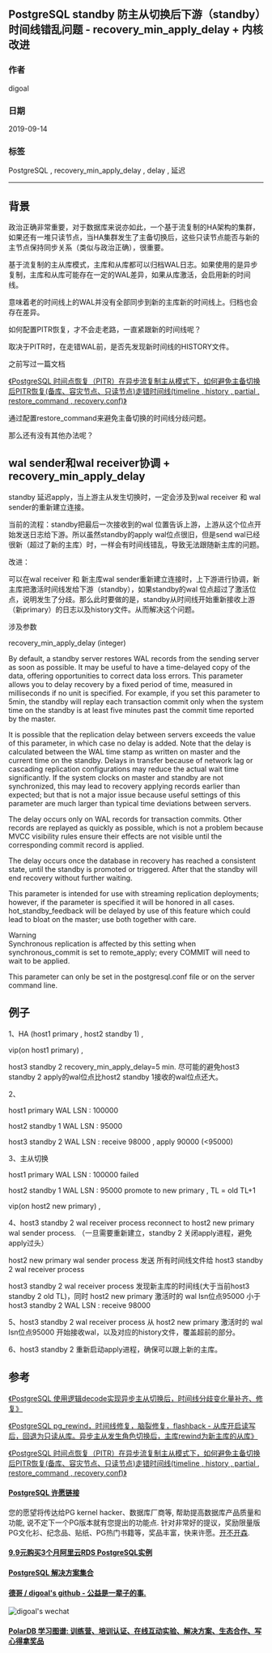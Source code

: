## PostgreSQL standby 防主从切换后下游（standby）时间线错乱问题 - recovery_min_apply_delay + 内核改进 
                                 
### 作者                                 
digoal                                 
                                 
### 日期                                 
2019-09-14                                
                                 
### 标签                                 
PostgreSQL , recovery_min_apply_delay , delay , 延迟         
                                 
----                                 
                                 
## 背景      
政治正确非常重要，对于数据库来说亦如此，一个基于流复制的HA架构的集群，如果还有一堆只读节点，当HA集群发生了主备切换后，这些只读节点能否与新的主节点保持同步关系（类似与政治正确），很重要。    
    
基于流复制的主从库模式，主库和从库都可以归档WAL日志。如果使用的是异步复制，主库和从库可能存在一定的WAL差异，如果从库激活，会启用新的时间线。    
    
意味着老的时间线上的WAL并没有全部同步到新的主库新的时间线上。归档也会存在差异。    
    
如何配置PITR恢复，才不会走老路，一直紧跟新的时间线呢？    
    
取决于PITR时，在走错WAL前，是否先发现新时间线的HISTORY文件。    
  
之前写过一篇文档  
  
[《PostgreSQL 时间点恢复（PITR）在异步流复制主从模式下，如何避免主备切换后PITR恢复(备库、容灾节点、只读节点)走错时间线(timeline , history , partial , restore_command , recovery.conf)》](../201901/20190120_03.md)    
  
通过配置restore_command来避免主备切换的时间线分歧问题。  
  
那么还有没有其他办法呢？  
  
## wal sender和wal receiver协调 + recovery_min_apply_delay   
standby 延迟apply，当上游主从发生切换时，一定会涉及到wal receiver 和 wal sender的重新建立连接。   
  
当前的流程：standby把最后一次接收到的wal 位置告诉上游，上游从这个位点开始发送日志给下游。所以虽然standby的apply wal位点很旧，但是send wal已经很新（超过了新的主库）时，一样会有时间线错乱，导致无法跟随新主库的问题。  
  
改进：  
  
可以在wal receiver 和 新主库wal sender重新建立连接时，上下游进行协调，新主库把激活时间线发给下游（standby），如果standby的wal 位点超过了激活位点，说明发生了分歧。那么此时要做的是，standby从时间线开始重新接收上游（新primary）的日志以及history文件。从而解决这个问题。  
  
涉及参数  
  
recovery_min_apply_delay (integer)  
  
By default, a standby server restores WAL records from the sending server as soon as possible. It may be useful to have a time-delayed copy of the data, offering opportunities to correct data loss errors. This parameter allows you to delay recovery by a fixed period of time, measured in milliseconds if no unit is specified. For example, if you set this parameter to 5min, the standby will replay each transaction commit only when the system time on the standby is at least five minutes past the commit time reported by the master.  
  
It is possible that the replication delay between servers exceeds the value of this parameter, in which case no delay is added. Note that the delay is calculated between the WAL time stamp as written on master and the current time on the standby. Delays in transfer because of network lag or cascading replication configurations may reduce the actual wait time significantly. If the system clocks on master and standby are not synchronized, this may lead to recovery applying records earlier than expected; but that is not a major issue because useful settings of this parameter are much larger than typical time deviations between servers.  
  
The delay occurs only on WAL records for transaction commits. Other records are replayed as quickly as possible, which is not a problem because MVCC visibility rules ensure their effects are not visible until the corresponding commit record is applied.  
  
The delay occurs once the database in recovery has reached a consistent state, until the standby is promoted or triggered. After that the standby will end recovery without further waiting.  
  
This parameter is intended for use with streaming replication deployments; however, if the parameter is specified it will be honored in all cases. hot_standby_feedback will be delayed by use of this feature which could lead to bloat on the master; use both together with care.  
  
Warning  
Synchronous replication is affected by this setting when synchronous_commit is set to remote_apply; every COMMIT will need to wait to be applied.  
  
This parameter can only be set in the postgresql.conf file or on the server command line.  
  
## 例子  
1、HA (host1 primary , host2 standby 1) ,   
  
vip(on host1 primary) ,   
  
host3 standby 2 recovery_min_apply_delay=5 min.   尽可能的避免host3 standby 2 apply的wal位点比host2 standby 1接收的wal位点还大。  
  
2、  
  
host1 primary WAL LSN : 100000  
  
host2 standby 1 WAL LSN : 95000  
  
host3 standby 2 WAL LSN : receive 98000 , apply 90000 (<95000)  
  
3、主从切换  
  
host1 primary WAL LSN : 100000 failed  
  
host2 standby 1 WAL LSN : 95000 promote to new primary , TL = old TL+1  
  
vip(on host2 new primary) ,   
  
4、host3 standby 2 wal receiver process reconnect to host2 new primary wal sender process. （一旦需要重新建立，standby 2 关闭apply进程，避免apply过头）  
  
host2 new primary wal sender process 发送 所有时间线文件给 host3 standby 2 wal receiver process  
  
host3 standby 2 wal receiver process 发现新主库的时间线(大于当前host3 standby 2 old TL)，同时 host2 new primary 激活时的 wal lsn位点95000 小于 host3 standby 2 WAL LSN : receive 98000   
  
5、host3 standby 2 wal receiver process 从 host2 new primary 激活时的 wal lsn位点95000 开始接收wal，以及对应的history文件，覆盖超前的部分。  
  
6、host3 standby 2 重新启动apply进程，确保可以跟上新的主库。  
  
## 参考  
  
[《PostgreSQL 使用逻辑decode实现异步主从切换后，时间线分歧变化量补齐、修复》](../201901/20190129_01.md)    
  
[《PostgreSQL pg_rewind，时间线修复，脑裂修复，flashback - 从库开启读写后，回退为只读从库。异步主从发生角色切换后，主库rewind为新主库的从库》](../201901/20190128_02.md)    
  
[《PostgreSQL 时间点恢复（PITR）在异步流复制主从模式下，如何避免主备切换后PITR恢复(备库、容灾节点、只读节点)走错时间线(timeline , history , partial , restore_command , recovery.conf)》](../201901/20190120_03.md)    
  
  
  
  
  
  
  
  
  
  
  
  
  
  
  
  
  
  
  
  
  
  
  
  
  
  
  
  
  
  
  
  
  
  
  
  
  
  
  
  
  
  
  
  
  
  
  
  
  
  
  
  
  
  
  
  
  
  
  
  
  
  
  
  
  
  
  
  
  
  
#### [PostgreSQL 许愿链接](https://github.com/digoal/blog/issues/76 "269ac3d1c492e938c0191101c7238216")
您的愿望将传达给PG kernel hacker、数据库厂商等, 帮助提高数据库产品质量和功能, 说不定下一个PG版本就有您提出的功能点. 针对非常好的提议，奖励限量版PG文化衫、纪念品、贴纸、PG热门书籍等，奖品丰富，快来许愿。[开不开森](https://github.com/digoal/blog/issues/76 "269ac3d1c492e938c0191101c7238216").  
  
  
#### [9.9元购买3个月阿里云RDS PostgreSQL实例](https://www.aliyun.com/database/postgresqlactivity "57258f76c37864c6e6d23383d05714ea")
  
  
#### [PostgreSQL 解决方案集合](https://yq.aliyun.com/topic/118 "40cff096e9ed7122c512b35d8561d9c8")
  
  
#### [德哥 / digoal's github - 公益是一辈子的事.](https://github.com/digoal/blog/blob/master/README.md "22709685feb7cab07d30f30387f0a9ae")
  
  
![digoal's wechat](../pic/digoal_weixin.jpg "f7ad92eeba24523fd47a6e1a0e691b59")
  
  
#### [PolarDB 学习图谱: 训练营、培训认证、在线互动实验、解决方案、生态合作、写心得拿奖品](https://www.aliyun.com/database/openpolardb/activity "8642f60e04ed0c814bf9cb9677976bd4")
  
